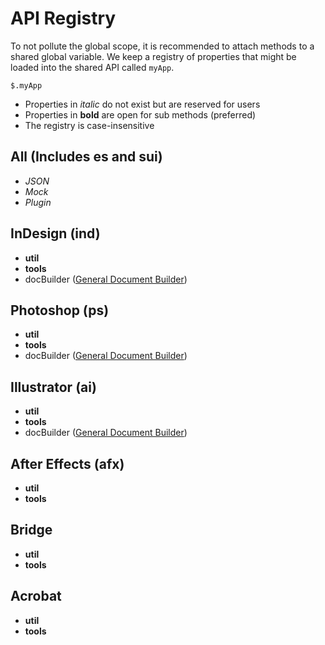 # API Registry
To not pollute the global scope, it is recommended to attach methods to a shared global variable. We keep a registry of properties that might be loaded into the shared API called `myApp`.

    $.myApp

  - Properties in _italic_ do not exist but are reserved for users
  - Properties in __bold__ are open for sub methods (preferred)
  - The registry is case-insensitive

## All (Includes es and sui)
  * _JSON_
  * _Mock_
  * _Plugin_

## InDesign (ind)
  * __util__
  * __tools__
  * docBuilder ([General Document Builder](https://github.com/GitBruno/General-Document-Builder))

## Photoshop (ps)
  * __util__
  * __tools__
  * docBuilder ([General Document Builder](https://github.com/GitBruno/General-Document-Builder))

## Illustrator (ai)
  * __util__
  * __tools__
  * docBuilder ([General Document Builder](https://github.com/GitBruno/General-Document-Builder))

## After Effects (afx)
  * __util__
  * __tools__

## Bridge
  * __util__
  * __tools__

## Acrobat
  * __util__
  * __tools__



